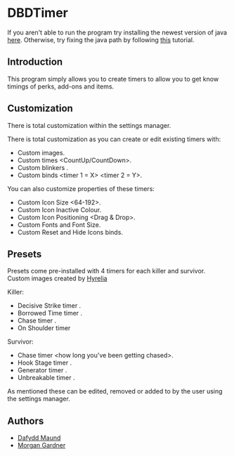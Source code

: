 # DBDTimer

If you aren't able to run the program try installing the newest version of java [here](https://java.com/en/download/).
Otherwise, try fixing the java path by following [this](https://java.com/en/download/help/path.html) tutorial.

## Introduction
This program simply allows you to create timers to allow you to get know timings of perks, add-ons and items.

## Customization
There is total customization within the settings manager.

There is total customization as you can create or edit existing timers with:
* Custom images.
* Custom times <start at X> <CountUp/CountDown>.
* Custom blinkers <change colour at X time>.
* Custom binds <timer 1 = X> <timer 2 = Y>.

You can also customize properties of these timers: 
* Custom Icon Size <64-192>.
* Custom Icon Inactive Colour.
* Custom Icon Positioning <Drag & Drop>.
* Custom Fonts and Font Size.
* Custom Reset and Hide Icons binds.

## Presets
Presets come pre-installed with 4 timers for each killer and survivor.
Custom images created by [Hyrelia](https://www.reddit.com/user/Sharyat/)

Killer:
* Decisive Strike timer <how long until survivors DS runs out>.
* Borrowed Time timer <how long until survivors borrowed runs out>.
* Chase timer <how long youve been chasing a survivor>.
* On Shoulder timer <how long until survivor wiggles off>

Survivor: 
* Chase timer <how long you've been getting chased>.
* Hook Stage timer <how long until next hook stage>.
* Generator timer <how long until the generator is completed>.
* Unbreakable timer <how long until you get up>.

As mentioned these can be edited, removed or added to by the user using the settings manager.

## Authors
* [Dafydd Maund](https://github.com/Stryzhh)
* [Morgan Gardner](https://github.com/MorGuux)
